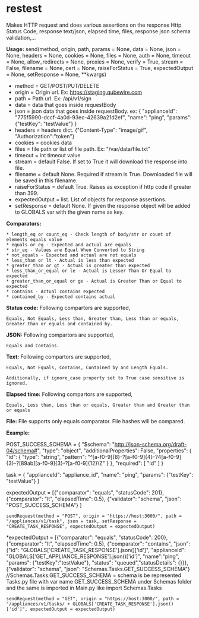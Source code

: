 # restest
  Makes HTTP request and does various assertions on the response Http Status Code, response text/json, elapsed time, files, response json schema validation,...

**Usage:**
  send(method, origin, path, params = None, data = None, json = None, headers = None, cookies = None, files = None, auth = None,
                timeout = None, allow_redirects = None, proxies = None, verify = True, stream = False, filename = None,
                cert = None, raiseForStatus = True, expectedOutput = None, setResponse = None, **kwargs)

  * method = GET/POST/PUT/DELETE
  * origin = Origin url. Ex: https://staging.qubewire.com
  * path = Path url. Ex: /api/v1/sign
  * data = data that goes inside requestBody
  * json = json data that goes inside requestBody. ex: {
          "applianceId": "775f5990-dccf-4a0d-93ec-42639a21d2ef",
          "name": "ping",
          "params": {"testKey": "testValue"}
        }
  * headers = headers dict. {"Content-Type": "image/gif", "Authorization":"token"}
  * cookies = cookies data
  * files = file path or list of file path. Ex: "/var/data/file.txt"
  * timeout = int timeout value
  * stream = default False. If set to True it will download the response into file.
  * filename = default None. Required if stream is True. Downloaded file will be saved in this filename.
  * raiseForStatus = default True. Raises as exception if http code if greater than 399.
  * expectedOutput = list. List of objects for response assertions.
  * setResponse = default None. If given the response object will be added to GLOBALS var with the given name as key.

__Comparators:__

    * length_eq or count_eq - Check length of body/str or count of elements equals value
    * equals or eq - Expected and actual are equals
    * str_eq - Values are Equal When Converted to String
    * not_equals - Expected and actual are not equals
    * less_than or lt - Actual is less than expected
    * greater_than or gt - Actual is greater than expected
    * less_than_or_equal or le - Actual is Lesser Than Or Equal to expected
    * greater_than_or_equal or ge - Actual is Greater Than or Equal to expected
    * contains - Actual contains expected
    * contained_by - Expected contains actual

__Status code:__ Following compartors are supported,

    Equals, Not Equals, Less than, Greater than, Less than or equals, Greater than or equals and contained by.

__JSON:__ Following compartors are supported,

    Equals and Contains.

__Text:__ Following compartors are supported,

    Equals, Not Equals, Contains, Contained by and Length Equals.

    Additionally, if ignore_case property set to True case sensitive is ignored.

__Elapsed time:__ Following compartors are supported,

    Equals, Less than, Less than or equals, Greater than and Greater than or equals

__File:__ File supports only equals comparator. File hashes will be compared.

__Example:__

POST_SUCCESS_SCHEMA = {
  "$schema": "http://json-schema.org/draft-04/schema#",
  "type": "object",
  "additionalProperties": False,
  "properties": {
    "id": {
      "type": "string",
      "pattern": "^[a-f0-9]{8}-?[a-f0-9]{4}-?4[a-f0-9]{3}-?[89ab][a-f0-9]{3}-?[a-f0-9]{12}\Z"
    }
  },
  "required": [
    "id"
  ]
}

task = {
          "applianceId": "appliance_id",
          "name": "ping",
          "params": {"testKey": "testValue"}
        }

expectedOutput = [{"comparator": "equals", "statusCode": 201},
        {"comparator": "lt", "elapsedTime": 0.5},
        {"validator": "schema", "json": "POST_SUCCESS_SCHEMA"}
      ]

```sendRequest(method = "POST", origin = "https://host:3000/", path = "/appliances/v1/task", json = task, setResponse =  "CREATE_TASK_RESPONSE", expectedOutput = expectedOutput)```

*expectedOutput = [{"comparator": "equals", "statusCode": 200},
        {"comparator": "lt", "elapsedTime": 0.5},
        {"comparator": "contains", "json": {"id": "GLOBALS['CREATE_TASK_RESPONSE'].json()['id']",
          "applianceId": "GLOBALS['GET_APPLIANCE_RESPONSE'].json()['id']", "name":"ping", "params": {"testKey":"testValue"},
          "status": "queued","statusDetails": {}}},
        {"validator": "schema", "json": "Schemas.Tasks.GET_SUCCESS_SCHEMA"}
        //Schemas.Tasks.GET_SUCCESS_SCHEMA = schema is be represented Tasks.py file with var name GET_SUCCESS_SCHEMA under Schemas folder and the same is imported in Main.py like import Schemas.Tasks

```sendRequest(method = "GET", origin = "https://host:3000/", path = "/appliances/v1/tasks/ + GLOBALS['CREATE_TASK_RESPONSE'].json()['id']", expectedOutput = expectedOutput)```
